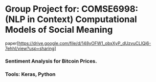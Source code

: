 # Group Project for: COMSE6998:  (NLP in Context) Computational Models of Social Meaning
paper[https://drive.google.com/file/d/148yOFW1_obxXyP_dUzvuCLlQj6-7ehhI/view?usp=sharing]

### Sentiment Analysis for Bitcoin Prices.

### Tools: Keras, Python




